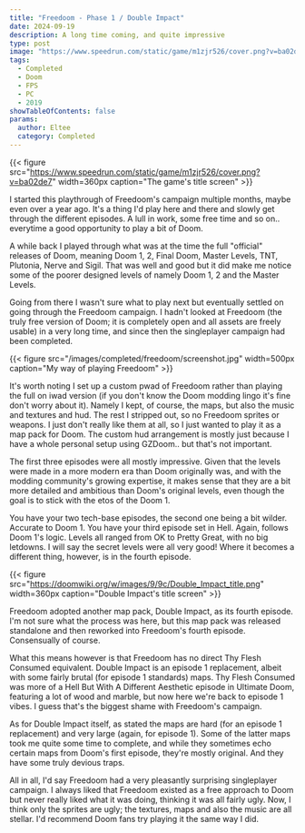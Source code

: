 ```yaml
---
title: "Freedoom - Phase 1 / Double Impact"
date: 2024-09-19
description: A long time coming, and quite impressive
type: post
image: "https://www.speedrun.com/static/game/m1zjr526/cover.png?v=ba02de7"
tags:
  - Completed
  - Doom
  - FPS
  - PC
  - 2019
showTableOfContents: false
params:
  author: Eltee
  category: Completed
---
```


{{< figure src="https://www.speedrun.com/static/game/m1zjr526/cover.png?v=ba02de7" width=360px caption="The game's title screen" >}}

I started this playthrough of Freedoom's campaign multiple months, maybe even over a year ago. It's a thing I'd play here and there and slowly get through the different episodes. A lull in work, some free time and so on.. everytime a good opportunity to play a bit of Doom.

A while back I played through what was at the time the full "official" releases of Doom, meaning Doom 1, 2, Final Doom, Master Levels, TNT, Plutonia, Nerve and Sigil. That was well and good but it did make me notice some of the poorer designed levels of namely Doom 1, 2 and the Master Levels.

Going from there I wasn't sure what to play next but eventually settled on going through the Freedoom campaign. I hadn't looked at Freedoom (the truly free version of Doom; it is completely open and all assets are freely usable) in a very long time, and since then the singleplayer campaign had been completed.

{{< figure src="/images/completed/freedoom/screenshot.jpg" width=500px caption="My way of playing Freedoom" >}}

It's worth noting I set up a custom pwad of Freedoom rather than playing the full on iwad version (if you don't know the Doom modding lingo it's fine don't worry about it). Namely I kept, of course, the maps, but also the music and textures and hud. The rest I stripped out, so no Freedoom sprites or weapons. I just don't really like them at all, so I just wanted to play it as a map pack for Doom. The custom hud arrangement is mostly just because I have a whole personal setup using GZDoom.. but that's not important.

The first three episodes were all mostly impressive. Given that the levels were made in a more modern era than Doom originally was, and with the modding community's growing expertise, it makes sense that they are a bit more detailed and ambitious than Doom's original levels, even though the goal is to stick with the etos of the Doom 1. 

You have your two tech-base episodes, the second one being a bit wilder. Accurate to Doom 1. You have your third episode set in Hell. Again, follows Doom 1's logic. Levels all ranged from OK to Pretty Great, with no big letdowns. I will say the secret levels were all very good! Where it becomes a different thing, however, is in the fourth episode.

{{< figure src="https://doomwiki.org/w/images/9/9c/Double_Impact_title.png" width=360px caption="Double Impact's title screen" >}}

Freedoom adopted another map pack, Double Impact, as its fourth episode. I'm not sure what the process was here, but this map pack was released standalone and then reworked into Freedoom's fourth episode. Consensually of course.

What this means however is that Freedoom has no direct Thy Flesh Consumed equivalent. Double Impact is an episode 1 replacement, albeit with some fairly brutal (for episode 1 standards) maps. Thy Flesh Consumed was more of a Hell But With A Different Aesthetic episode in Ultimate Doom, featuring a lot of wood and marble, but now here we're back to episode 1 vibes. I guess that's the biggest shame with Freedoom's campaign.

As for Double Impact itself, as stated the maps are hard (for an episode 1 replacement) and very large (again, for episode 1). Some of the latter maps took me quite some time to complete, and while they sometimes echo certain maps from Doom's first episode, they're mostly original. And they have some truly devious traps.

All in all, I'd say Freedoom had a very pleasantly surprising singleplayer campaign. I always liked that Freedoom existed as a free approach to Doom but never really liked what it was doing, thinking it was all fairly ugly. Now, I think only the sprites are ugly; the textures, maps and also the music are all stellar. I'd recommend Doom fans try playing it the same way I did.